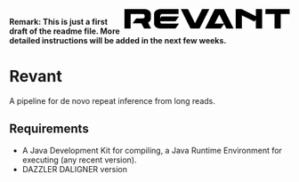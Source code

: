 <img align="right" src="./logo.png" width="297" height="35"/>

**Remark: This is just a first draft of the readme file. More detailed instructions will be added in the next few weeks.**

# Revant

A pipeline for de novo repeat inference from long reads.

## Requirements

* A Java Development Kit for compiling, a Java Runtime Environment for executing (any recent version).
* DAZZLER   DALIGNER version 

